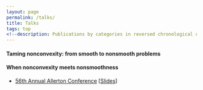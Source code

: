 ```yaml
---
layout: page
permalink: /talks/
title: Talks
tags: top
<!--description: Publications by categories in reversed chronological order. -->
---
```


#### Taming nonconvexity: from smooth to nonsmooth problems 


#### When nonconvexity meets nonsmoothness
+ [56th Annual Allerton Conference](http://allerton.csl.illinois.edu/) \[[Slides](/docs/allerton18_nsms.pdf)\]







